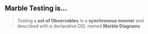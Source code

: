 ## Marble Testing is...
> Testing a **set of Observables** in a **synchronous manner** 
and described with a declarative DSL named **Marble Diagrams**.
